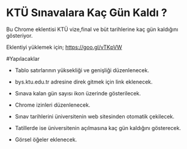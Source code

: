 # KTÜ Sınavalara Kaç Gün Kaldı ?
Bu Chrome eklentisi KTÜ vize,final ve büt tarihlerine kaç gün kaldığını gösteriyor.

Eklentiyi yüklemek için; https://goo.gl/vTKpVW

#Yapılacaklar

* Tablo satırlarının yüksekliği ve genişliği düzenlenecek.

* bys.ktu.edu.tr adresine direk gitmek için link eklenecek.

* Sınava kalan gün sayısı ikon üzerinde gösterilecek.

* Chrome izinleri düzenlenecek.

* Sınav tarihlerini üniversitenin web sitesinden otomatik çekilecek.

* Tatillerde ise üniversitenin açılmasına kaç gün kaldığını gösterecek.

* Görsel öğeler eklenecek.




